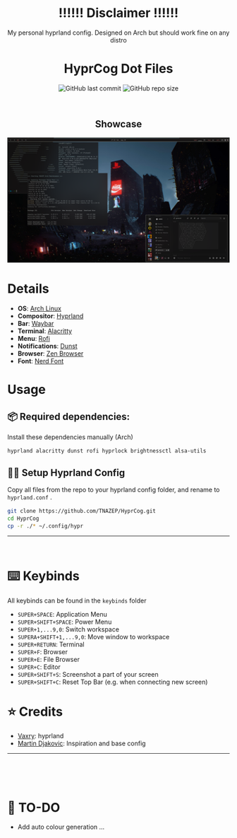 <div align="center">

# ‼️‼️‼️ Disclaimer ‼️‼️‼️
My personal hyprland config. Designed on Arch but should work fine on any distro

</div>
<div align="center">

# **HyprCog Dot Files**

![GitHub last commit](https://img.shields.io/github/last-commit/TNAZEP/HyprCog?style=for-the-badge&color=9300ff) ![GitHub repo size](https://img.shields.io/github/repo-size/TNAZEP/HyprCog?style=for-the-badge&color=9300ff)


<br/>

##  Showcase

![screen_1](/assets/screenshots/ImageShowcase.png)

</div>

# Details
- **OS**: [Arch Linux](https://archlinux.org/)
- **Compositor**: [Hyprland](https://github.com/hyprwm/Hyprland)
- **Bar**: [Waybar](https://github.com/Alexays/Waybar)
- **Terminal**: [Alacritty](https://github.com/alacritty/alacritty/releases)
- **Menu**: [Rofi](https://github.com/lbonn/rofi)
- **Notifications**: [Dunst](https://github.com/dunst-project/dunst)
- **Browser**: [Zen Browser](https://github.com/zen-browser) 
- **Font**: [Nerd Font](https://www.nerdfonts.com/)

# Usage
## 📦 Required dependencies:
Install these dependencies manually (Arch) 
```shell
hyprland alacritty dunst rofi hyprlock brightnessctl alsa-utils
```

## 🧙‍♂️ Setup Hyprland Config
Copy all files from the repo to your hyprland config folder, and rename to `hyprland.conf` .
```bash
git clone https://github.com/TNAZEP/HyprCog.git
cd HyprCog
cp -r ./* ~/.config/hypr
```

</details>

---

<br/>

# ⌨️ Keybinds 
All keybinds can be found in the `keybinds` folder
- `SUPER+SPACE`: Application Menu
- `SUPER+SHIFT+SPACE`: Power Menu
- `SUPER+1,...9,0`: Switch workspace
- `SUPERA+SHIFT+1,...9,0`: Move window to workspace
- `SUPER+RETURN`: Terminal
- `SUPER+F`: Browser
- `SUPER+E`: File Browser
- `SUPER+C`: Editor
- `SUPER+SHIFT+S`: Screenshot a part of your screen
- `SUPER+SHIFT+C`: Reset Top Bar (e.g. when connecting new screen)

# ⭐ Credits
- [Vaxry](https://github.com/vaxerski): hyprland
- [Martin Djakovic](https://github.com/martin-djakovic): Inspiration and base config

---

<br/>
<br/>
<br/>

# 🔨 TO-DO
- Add auto colour generation
...

